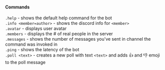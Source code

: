 #### Commands
  `.help` - shows the default help command for the bot
  <br>
  `.info <member=author>` - shows the discord info for `<member>`
  <br>
  `.avatar` - displays user avatar
  <br>
  `.members` - displays the # of real people in the server
  <br>
  `.messages` - shows the number of messages you've sent in channel the command was invoked in
  <br>
  `.ping` - shows the latency of the bot
  <br>
  `.poll <text>` - creates a new poll with text `<text>` and adds :thumbsup: and :thumbsdown: emoji to the poll message
  <br>
